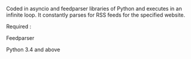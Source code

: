 Coded in asyncio and feedparser libraries of Python and executes in an infinite loop. It constantly parses for RSS feeds for the specified website.

Required :

Feedparser

Python 3.4 and above

